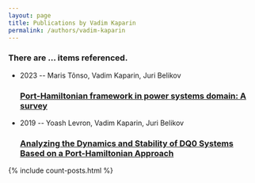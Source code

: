 ```yaml
---
layout: page
title: Publications by Vadim Kaparin
permalink: /authors/vadim-kaparin
---
```


<h3 id="number-posts">There are ... items referenced.</h3>
<ul class="post-list">
<li><span class='post-meta'>2023 -- Maris Tõnso, Vadim Kaparin, Juri Belikov</span><h3><a class='post-link' href="{{ site.baseurl }}/port-hamiltonian-framework-in-power-systems-domain-a-survey">Port-Hamiltonian framework in power systems domain: A survey</a></h3></li>
<li><span class='post-meta'>2019 -- Yoash Levron, Vadim Kaparin, Juri Belikov</span><h3><a class='post-link' href="{{ site.baseurl }}/analyzing-the-dynamics-and-stability-of-dq0-systems-based-on-a-port-hamiltonian-approach">Analyzing the Dynamics and Stability of DQ0 Systems Based on a Port-Hamiltonian Approach</a></h3></li>

</ul>
{% include count-posts.html %}
